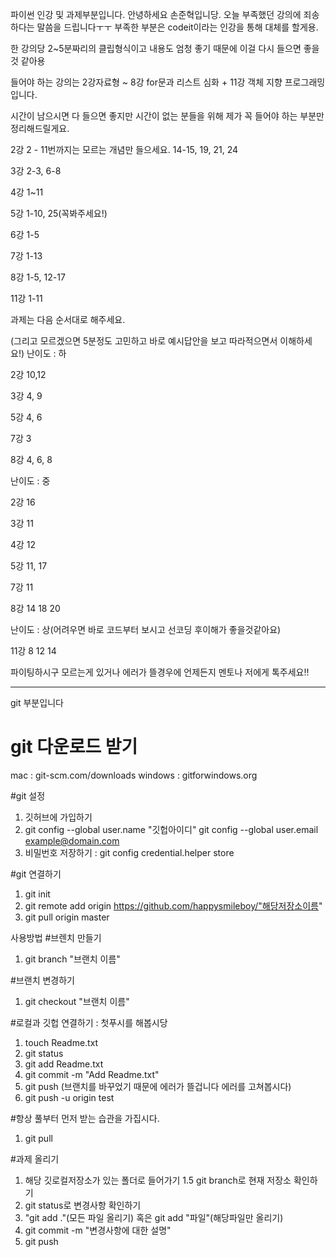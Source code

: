 파이썬 인강 및 과제부분입니다.
안녕하세요 손준혁입니당. 오늘 부족했던 강의에 죄송하다는 말씀을 드립니다ㅜㅜ
부족한 부분은 codeit이라는 인강을 통해 대체를 할게용.

한 강의당 2~5분짜리의 클립형식이고 내용도 엄청 좋기 때문에 이걸 다시 들으면 좋을것 같아용

들어야 하는 강의는 2강자료형 ~ 8강 for문과 리스트 심화 + 11강 객체 지향 프로그래밍입니다.

시간이 남으시면 다 들으면 좋지만 시간이 없는 분들을 위해 제가 꼭 들어야 하는 부분만 정리해드릴게요.

2강 2 - 11번까지는 모르는 개념만 들으세요. 14-15, 19, 21, 24

3강 2-3, 6-8

4강 1~11

5강 1-10, 25(꼭봐주세요!)

6강 1-5

7강 1-13

8강 1-5, 12-17

11강 1-11

과제는 다음 순서대로 해주세요.

(그리고 모르겠으면 5분정도 고민하고 바로 예시답안을 보고 따라적으면서 이해하세요!)
난이도 : 하

2강 10,12

3강 4, 9

5강 4, 6

7강 3

8강 4, 6, 8


난이도 : 중

2강 16

3강 11

4강 12

5강 11, 17

7강 11

8강 14 18 20

난이도 : 상(어려우면 바로 코드부터 보시고 선코딩 후이해가 좋을것같아요)

11강 8 12 14

파이팅하시구 모르는게 있거나 에러가 뜰경우에 언제든지 멘토나 저에게 톡주세요!!

----------------------------------------------------------------
git 부분입니다

# git 다운로드 받기
mac : git-scm.com/downloads
windows : gitforwindows.org

#git 설정
1. 깃허브에 가입하기
2. git config --global user.name "깃헙아이디"
   git config --global user.email example@domain.com
3. 비밀번호 저장하기 : git config credential.helper store 


#git 연결하기
1. git init
2. git remote add origin https://github.com/happysmileboy/"해당저장소이름"
3. git pull origin master


사용방법
#브렌치 만들기
1. git branch "브랜치 이름"

#브랜치 변경하기
1. git checkout "브랜치 이름"

#로컬과 깃헙 연결하기 : 첫푸시를 해봅시당
1. touch Readme.txt
2. git status
3. git add Readme.txt
4. git commit -m "Add Readme.txt"
5. git push (브랜치를 바꾸었기 때문에 에러가 뜰겁니다 에러를 고쳐봅시다)
6. git push -u origin test

#항상 풀부터 먼저 받는 습관을 가집시다.
1. git pull

#과제 올리기
1. 해당 깃로컬저장소가 있는 폴더로 들어가기
1.5 git branch로 현재 저장소 확인하기
2. git status로 변경사항 확인하기
3. "git add ."(모든 파일 올리기) 혹은 git add "파일"(해당파일만 올리기)
4. git commit -m "변경사항에 대한 설명"
5. git push
